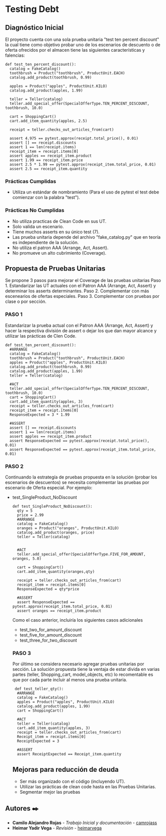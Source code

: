 # Testing Debt

## Diagnóstico Inicial

El proyecto cuenta con una sola prueba unitaria "test ten percent discount" la cual tiene como objetivo probar uno de los escenarios de descuento o de oferta ofrecidos por el almacen tiene las siguientes características y falencias:

  ``` 
  def test_ten_percent_discount():
    catalog = FakeCatalog()
    toothbrush = Product("toothbrush", ProductUnit.EACH)
    catalog.add_product(toothbrush, 0.99)

    apples = Product("apples", ProductUnit.KILO)
    catalog.add_product(apples, 1.99)

    teller = Teller(catalog)
    teller.add_special_offer(SpecialOfferType.TEN_PERCENT_DISCOUNT, toothbrush, 10.0)

    cart = ShoppingCart()
    cart.add_item_quantity(apples, 2.5)

    receipt = teller.checks_out_articles_from(cart)

    assert 4.975 == pytest.approx(receipt.total_price(), 0.01)
    assert [] == receipt.discounts
    assert 1 == len(receipt.items)
    receipt_item = receipt.items[0]
    assert apples == receipt_item.product
    assert 1.99 == receipt_item.price
    assert 2.5 * 1.99 == pytest.approx(receipt_item.total_price, 0.01)
    assert 2.5 == receipt_item.quantity  
  ``` 

### Prácticas Cumplidas
- Utiliza un estándar de nombramiento (Para el uso de pytest el test debe comienzar con la palabra "test").

### Prácticas No Cumplidas
- No utiliza practicas de Clean Code en sus UT.
- Solo valida un escenario.
- Tiene muchos asserts en su único test (7).
- Las prueba unitaria depende del archivo "fake_catalog.py" que en teoría es independiente de la solución.
- No  utiliza el patron AAA (Arrange, Act, Assert).
- No promueve un alto cubrimiento (Coverage).

## Propuesta de Pruebas Unitarias

Se propone 3 pasos para mejorar el Coverage de las pruebas unitarias
Paso 1. Estandarizar las UT actuales con el Patron AAA (Arrange, Act, Assert) y determinar los asserts determinantes.
Paso 2. Complementar con más escenearios de ofertas especiales.
Paso 3. Complementar con pruebas por clase o por sección.

### PASO 1
Estandarizar la prueba actual con el Patron AAA (Arrange, Act, Assert) y hacer la respectiva división de assert o dejar los que dan mayor alcance y utilizar las prácticas de Clen Code.
  ``` 
  def test_ten_percent_discount():
    #ARRANGE
    catalog = FakeCatalog()
    toothbrush = Product("toothbrush", ProductUnit.EACH)
    apples = Product("apples", ProductUnit.KILO)   
    catalog.add_product(toothbrush, 0.99)
    catalog.add_product(apples, 1.99)
    teller = Teller(catalog)
    
    #ACT
    teller.add_special_offer(SpecialOfferType.TEN_PERCENT_DISCOUNT, toothbrush, 10.0)
    cart = ShoppingCart()
    cart.add_item_quantity(apples, 3)
    receipt = teller.checks_out_articles_from(cart)
    receipt_item = receipt.items[0]
    ResponseExpected = 3 * 1.99

    #ASSERT
    assert [] == receipt.discounts
    assert 1 == len(receipt.items)
    assert apples == receipt_item.product
    assert ResponseExpected == pytest.approx(receipt.total_price(), 0.01)
    assert ResponseExpected == pytest.approx(receipt_item.total_price, 0.01)
  ``` 

### PASO 2
Continuando la estrategía de pruebas propuesta en la solución (probar los escenarios de descuentos) se necesita complementar las pruebas por escenario de Oferta especial. Por ejemplo:

- test_SingleProduct_NoDiscount
  ``` 
  def test_SingleProduct_NoDiscount():
    qty = 5
    price = 2.99
    #ARRANGE
    catalog = FakeCatalog()
    oranges = Product("oranges", ProductUnit.KILO)
    catalog.add_product(oranges, price)
    teller = Teller(catalog)
    

    #ACT
    teller.add_special_offer(SpecialOfferType.FIVE_FOR_AMOUNT, oranges, 5.0)
    
    cart = ShoppingCart()
    cart.add_item_quantity(oranges,qty)
    
    receipt = teller.checks_out_articles_from(cart)
    receipt_item = receipt.items[0]
    ResponseExpected = qty*price

    #ASSERT
    assert ResponseExpected == pytest.approx(receipt_item.total_price, 0.01)
    assert oranges == receipt_item.product 
  ``` 
  Como el caso anterior, incluiría los siguientes casos adicionales
  - test_two_for_amount_discount
  - test_five_for_amount_discount
  - test_three_for_two_discount
  
  ### PASO 3
  Por último se considera necesario agregar pruebas unitarias por sección. La solución propuesta tiene la ventaja de estar divida en varias partes (teller, Shopping_cart, model_objects, etc) lo recomentable es que por cada parte incluir al menos una prueba unitaria.
  ``` 
   def test_teller_qty():
    #ARRANGE
    catalog = FakeCatalog()
    apples = Product("apples", ProductUnit.KILO) 
    catalog.add_product(apples, 1.99)
    cart = ShoppingCart()

    #ACT
    teller = Teller(catalog)
    cart.add_item_quantity(apples, 3)
    receipt = teller.checks_out_articles_from(cart)
    Receipt_item = receipt.items[0]
    ReceiptExpected = 3

    #ASSERT
    assert ReceiptExpected == Receipt_item.quantity
  ``` 
  
  ## Mejoras para reducción de deuda
  
  - Ser más organizado con el código (incluyendo UT).
  - Utilizar las prácticas de clean code hasta en las Pruebas Unitarias.
  - Segmentar mejor las pruebas
  
## Autores ✒️

* **Camilo Alejandro Rojas** - *Trabajo Inicial y documentación* - [camrojass](https://github.com/camrojass)
* **Heimar Yadir Vega** - *Revisión* - [heimarvega](https://github.com/heimarvega)
